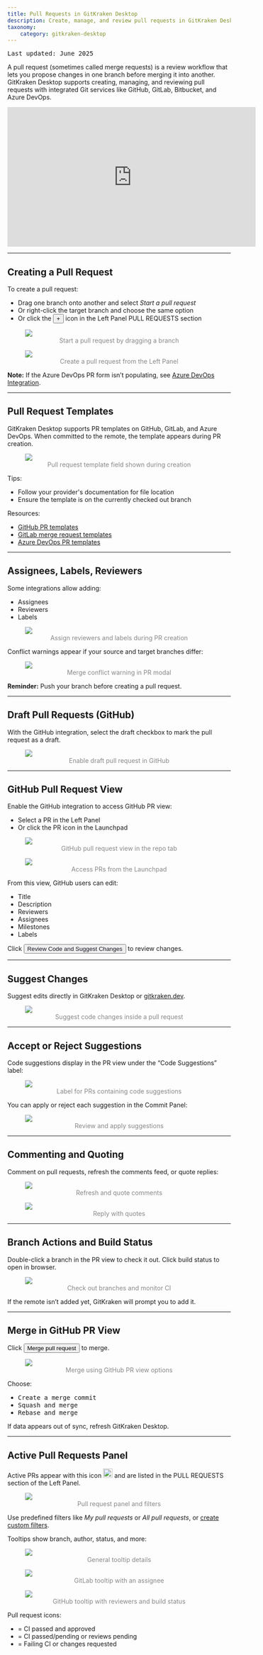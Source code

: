 ```yaml
---
title: Pull Requests in GitKraken Desktop
description: Create, manage, and review pull requests in GitKraken Desktop. Supports GitHub, GitLab, Bitbucket, Azure DevOps, and includes templates, comments, and suggestions.
taxonomy:
    category: gitkraken-desktop
---
```

<kbd>Last updated: June 2025</kbd>

A pull request (sometimes called merge requests) is a review workflow that lets you propose changes in one branch before merging it into another. GitKraken Desktop supports creating, managing, and reviewing pull requests with integrated Git services like GitHub, GitLab, Bitbucket, and Azure DevOps.

<div class='embed-container embed-container--16-9'>
    <iframe width='560' height='315' src='https://www.youtube.com/embed/2VX1ISk9XH8?rel=0&vq=hd1080' frameborder='0' allowfullscreen></iframe>
</div>

***

## Creating a Pull Request

To create a pull request:
- Drag one branch onto another and select <em class='context-menu'>Start a pull request</em>
- Or right-click the target branch and choose the same option
- Or click the <button class='button button--success button--ui button--nolink'>+</button> icon in the Left Panel PULL REQUESTS section

<figure>
  <img src="/wp-content/uploads/create-pull-request-drag-and-drop-2025.gif" class="help-center-img img-bordered">
  <figcaption style="text-align:center; color:#888">Start a pull request by dragging a branch</figcaption>
</figure>

<figure>
  <img src="/wp-content/uploads/create-pr-2025.png" srcset="/wp-content/uploads/create-pr-2025@2x.png" class="help-center-img img-bordered">
  <figcaption style="text-align:center; color:#888">Create a pull request from the Left Panel</figcaption>
</figure>

<div class='callout callout'>
  <p><strong>Note:</strong> If the Azure DevOps PR form isn’t populating, see <a href="https://help.gitkraken.com/gitkraken-desktop/azure-devops/#azure-devops-pull-requests-form-not-populating-in-gitkraken-desktop">Azure DevOps Integration</a>.</p>
</div>

***

## Pull Request Templates

GitKraken Desktop supports PR templates on GitHub, GitLab, and Azure DevOps. When committed to the remote, the template appears during PR creation.

<figure>
  <img src="/wp-content/uploads/pr-template-2025.png" srcset="/wp-content/uploads/pr-template-2025@2x.png" class="help-center-img img-bordered">
  <figcaption style="text-align:center; color:#888">Pull request template field shown during creation</figcaption>
</figure>

Tips:
- Follow your provider's documentation for file location
- Ensure the template is on the currently checked out branch

Resources:
- [GitHub PR templates](https://help.github.com/articles/creating-a-pull-request-template-for-your-repository/)
- [GitLab merge request templates](https://docs.gitlab.com/ee/user/project/description_templates.html)
- [Azure DevOps PR templates](https://docs.microsoft.com/en-us/azure/devops/repos/git/pull-request-templates?view=azure-devops)

***

## Assignees, Labels, Reviewers

Some integrations allow adding:
- Assignees
- Reviewers
- Labels

<figure>
  <img src='/wp-content/uploads/add-reviewers-assignees-labels-2025.png' srcset='/wp-content/uploads/add-reviewers-assignees-labels-2025@2x.png' class="help-center-img img-bordered">
  <figcaption style="text-align:center; color:#888">Assign reviewers and labels during PR creation</figcaption>
</figure>

Conflict warnings appear if your source and target branches differ:

<figure>
  <img src='/wp-content/uploads/pr-merge-conflict-warning-2025.png' srcset='/wp-content/uploads/pr-merge-conflict-warning-2025@2x.png' class="help-center-img img-bordered">
  <figcaption style="text-align:center; color:#888">Merge conflict warning in PR modal</figcaption>
</figure>

<div class='callout callout--basic'>
  <p><strong>Reminder:</strong> Push your branch before creating a pull request.</p>
</div>

***

## Draft Pull Requests (GitHub)

With the GitHub integration, select the draft checkbox to mark the pull request as a draft.

<figure>
  <img src='/wp-content/uploads/create-draft-pr-2025.png' srcset='/wp-content/uploads/create-draft-pr-2025@2x.png' class="help-center-img img-bordered">
  <figcaption style="text-align:center; color:#888">Enable draft pull request in GitHub</figcaption>
</figure>

***

## GitHub Pull Request View

Enable the GitHub integration to access GitHub PR view:
- Select a PR in the Left Panel
- Or click the PR icon in the Launchpad

<figure>
  <img src='/wp-content/uploads/github-pr-view-2025.png' srcset='/wp-content/uploads/github-pr-view-2025@2x.png' class="help-center-img img-bordered">
  <figcaption style="text-align:center; color:#888">GitHub pull request view in the repo tab</figcaption>
</figure>

<figure>
  <img src='/wp-content/uploads/launchpad-open-pr-panel-2025.png' srcset='/wp-content/uploads/launchpad-open-pr-panel-2025@2x.png' class="help-center-img img-bordered">
  <figcaption style="text-align:center; color:#888">Access PRs from the Launchpad</figcaption>
</figure>

From this view, GitHub users can edit:
- Title
- Description
- Reviewers
- Assignees
- Milestones
- Labels

Click <button class='button button--primary button--ui button--nolink'><span style='color:#141422;'>Review Code and Suggest Changes</span></button> to review changes.

***

## Suggest Changes

Suggest edits directly in GitKraken Desktop or [gitkraken.dev](https://gitkraken.dev?source=help_center&product=gitkraken).

<figure>
  <img src='/wp-content/uploads/gkd-10-2-0-pr-suggest-code-changes.gif' class="help-center-img img-bordered">
  <figcaption style="text-align:center; color:#888">Suggest code changes inside a pull request</figcaption>
</figure>

***

## Accept or Reject Suggestions

Code suggestions display in the PR view under the “Code Suggestions” label:

<figure>
  <img src='/wp-content/uploads/code-suggestion-2025.png' srcset='/wp-content/uploads/code-suggestion-2025@2x.png' class="help-center-img img-bordered">
  <figcaption style="text-align:center; color:#888">Label for PRs containing code suggestions</figcaption>
</figure>

You can apply or reject each suggestion in the Commit Panel:

<figure>
  <img src='/wp-content/uploads/gkc-pr-code-suggestions-apply.gif' class="help-center-img img-bordered">
  <figcaption style="text-align:center; color:#888">Review and apply suggestions</figcaption>
</figure>

***

## Commenting and Quoting

Comment on pull requests, refresh the comments feed, or quote replies:

<figure>
  <img src='/wp-content/uploads/refresh-comments-2025.png' srcset='/wp-content/uploads/refresh-comments-2025@2x.png' class="help-center-img img-bordered">
  <figcaption style="text-align:center; color:#888">Refresh and quote comments</figcaption>
</figure>

<figure>
  <img src='/wp-content/uploads/quote-reply-2025.png' srcset='/wp-content/uploads/quote-reply-2025@2x.png' class="help-center-img img-bordered">
  <figcaption style="text-align:center; color:#888">Reply with quotes</figcaption>
</figure>

***

## Branch Actions and Build Status

Double-click a branch in the PR view to check it out. Click build status to open in browser.

<figure>
  <img src='/wp-content/uploads/build-status-2025.png' srcset='/wp-content/uploads/build-status-2025@2x.png' class="help-center-img img-bordered">
  <figcaption style="text-align:center; color:#888">Check out branches and monitor CI</figcaption>
</figure>

If the remote isn’t added yet, GitKraken will prompt you to add it.

***

## Merge in GitHub PR View

Click <button class='button button--success button--ui button--nolink'>Merge pull request</button> to merge.

<figure>
  <img src='/wp-content/uploads//merge-options.png' srcset='/wp-content/uploads//merge-options@2x.png' class="help-center-img img-bordered">
  <figcaption style="text-align:center; color:#888">Merge using GitHub PR view options</figcaption>
</figure>

Choose:
- <kbd>Create a merge commit</kbd>
- <kbd>Squash and merge</kbd>
- <kbd>Rebase and merge</kbd>

<div class='callout callout--basic'>
  <p>If data appears out of sync, refresh GitKraken Desktop.</p>
</div>

***

## Active Pull Requests Panel

Active PRs appear with this icon <em class='context-menu'><img style='height:1.5em;' src='/wp-content/uploads/gk-pull-request-icon.svg'></em> and are listed in the PULL REQUESTS section of the Left Panel.

<figure>
  <img src='/wp-content/uploads/pull-request-icon-and-panel-2025.png' srcset='/wp-content/uploads/pull-request-icon-and-panel-2025@2x.png' class="help-center-img img-bordered">
  <figcaption style="text-align:center; color:#888">Pull request panel and filters</figcaption>
</figure>

Use predefined filters like *My pull requests* or <i>All pull requests</i>, or [create custom filters](/working-with-repositories/pull-requests-filter-syntax/).

Tooltips show branch, author, status, and more:

<figure>
  <img src='/wp-content/uploads//tooltip-general.png' srcset='/wp-content/uploads//tooltip-general@2x.png' class="help-center-img img-bordered">
  <figcaption style="text-align:center; color:#888">General tooltip details</figcaption>
</figure>

<figure>
  <img src='/wp-content/uploads//tooltip-gitlab.png' srcset='/wp-content/uploads//tooltip-gitlab@2x.png' class="help-center-img img-bordered">
  <figcaption style="text-align:center; color:#888">GitLab tooltip with an assignee</figcaption>
</figure>

<figure>
  <img src='/wp-content/uploads//tooltip-github.png' srcset='/wp-content/uploads//tooltip-github@2x.png' class="help-center-img img-bordered">
  <figcaption style="text-align:center; color:#888">GitHub tooltip with reviewers and build status</figcaption>
</figure>

Pull request icons:
- <i class='fa fa-check' style="color:green"></i> = CI passed and approved
- <i class='fa fa-circle' style="color:orange"></i> = CI passed/pending or reviews pending
- <i class='fa fa-times' style="color:red"></i> = Failing CI or changes requested
